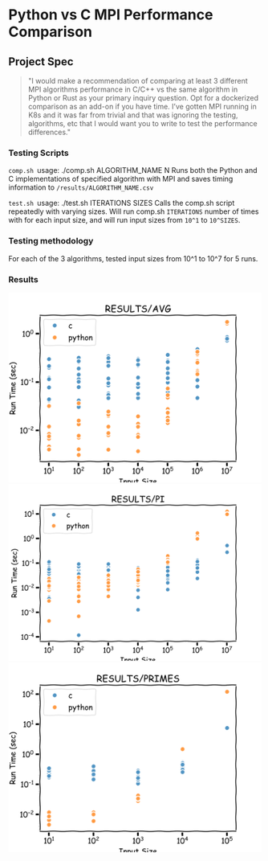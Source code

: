 # Python vs C MPI Performance Comparison

## Project Spec
> "I would make a recommendation of comparing at least 3 different MPI algorithms performance in C/C++ vs the same algorithm in Python or Rust as your primary inquiry question. Opt for a dockerized comparison as an add-on if you have time. I’ve gotten MPI running in K8s and it was far from trivial and that was ignoring the testing, algorithms, etc that I would want you to write to test the performance differences."

### Testing Scripts
`comp.sh
`usage: ./comp.sh ALGORITHM_NAME N
Runs both the Python and C implementations of specified algorithm with MPI and saves timing information to `/results/ALGORITHM_NAME.csv`

`test.sh
`usage: ./test.sh ITERATIONS SIZES
Calls the comp.sh script repeatedly with varying sizes. Will run comp.sh `ITERATIONS` number of times with for each input size, and will run input sizes from `10^1` to `10^SIZES`.

### Testing methodology
For each of the 3 algorithms, tested input sizes from 10^1 to 10^7 for 5 runs. 

### Results
![Average Algorithm](results/graphs/avg.png)
![Pi Algorithm](results/graphs/pi.png)
![Primes Algorithm](results/graphs/primes.png)